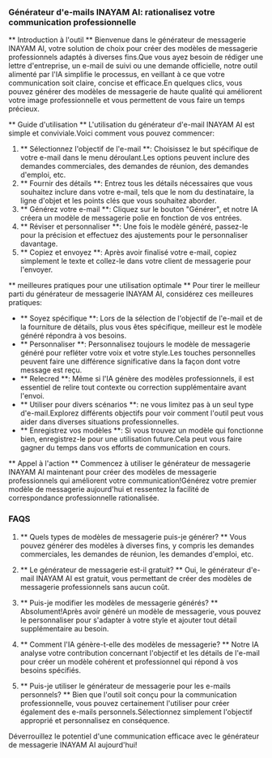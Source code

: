 ### Générateur d'e-mails INAYAM AI: rationalisez votre communication professionnelle

** Introduction à l'outil **
Bienvenue dans le générateur de messagerie INAYAM AI, votre solution de choix pour créer des modèles de messagerie professionnels adaptés à diverses fins.Que vous ayez besoin de rédiger une lettre d'entreprise, un e-mail de suivi ou une demande officielle, notre outil alimenté par l'IA simplifie le processus, en veillant à ce que votre communication soit claire, concise et efficace.En quelques clics, vous pouvez générer des modèles de messagerie de haute qualité qui améliorent votre image professionnelle et vous permettent de vous faire un temps précieux.

** Guide d'utilisation **
L'utilisation du générateur d'e-mail INAYAM AI est simple et conviviale.Voici comment vous pouvez commencer:

1. ** Sélectionnez l'objectif de l'e-mail **: Choisissez le but spécifique de votre e-mail dans le menu déroulant.Les options peuvent inclure des demandes commerciales, des demandes de réunion, des demandes d'emploi, etc.
2. ** Fournir des détails **: Entrez tous les détails nécessaires que vous souhaitez inclure dans votre e-mail, tels que le nom du destinataire, la ligne d'objet et les points clés que vous souhaitez aborder.
3. ** Générez votre e-mail **: Cliquez sur le bouton "Générer", et notre IA créera un modèle de messagerie polie en fonction de vos entrées.
4. ** Réviser et personnaliser **: Une fois le modèle généré, passez-le pour la précision et effectuez des ajustements pour le personnaliser davantage.
5. ** Copiez et envoyez **: Après avoir finalisé votre e-mail, copiez simplement le texte et collez-le dans votre client de messagerie pour l'envoyer.

** meilleures pratiques pour une utilisation optimale **
Pour tirer le meilleur parti du générateur de messagerie INAYAM AI, considérez ces meilleures pratiques:

- ** Soyez spécifique **: Lors de la sélection de l'objectif de l'e-mail et de la fourniture de détails, plus vous êtes spécifique, meilleur est le modèle généré répondra à vos besoins.
- ** Personnaliser **: Personnalisez toujours le modèle de messagerie généré pour refléter votre voix et votre style.Les touches personnelles peuvent faire une différence significative dans la façon dont votre message est reçu.
- ** Relecred **: Même si l'IA génère des modèles professionnels, il est essentiel de relire tout contexte ou correction supplémentaire avant l'envoi.
- ** Utiliser pour divers scénarios **: ne vous limitez pas à un seul type d'e-mail.Explorez différents objectifs pour voir comment l'outil peut vous aider dans diverses situations professionnelles.
- ** Enregistrez vos modèles **: Si vous trouvez un modèle qui fonctionne bien, enregistrez-le pour une utilisation future.Cela peut vous faire gagner du temps dans vos efforts de communication en cours.

** Appel à l'action **
Commencez à utiliser le générateur de messagerie INAYAM AI maintenant pour créer des modèles de messagerie professionnels qui améliorent votre communication!Générez votre premier modèle de messagerie aujourd'hui et ressentez la facilité de correspondance professionnelle rationalisée.

### FAQS

1. ** Quels types de modèles de messagerie puis-je générer? **
Vous pouvez générer des modèles à diverses fins, y compris les demandes commerciales, les demandes de réunion, les demandes d'emploi, etc.

2. ** Le générateur de messagerie est-il gratuit? **
Oui, le générateur d'e-mail INAYAM AI est gratuit, vous permettant de créer des modèles de messagerie professionnels sans aucun coût.

3. ** Puis-je modifier les modèles de messagerie générés? **
Absolument!Après avoir généré un modèle de messagerie, vous pouvez le personnaliser pour s'adapter à votre style et ajouter tout détail supplémentaire au besoin.

4. ** Comment l'IA génère-t-elle des modèles de messagerie? **
Notre IA analyse votre contribution concernant l'objectif et les détails de l'e-mail pour créer un modèle cohérent et professionnel qui répond à vos besoins spécifiés.

5. ** Puis-je utiliser le générateur de messagerie pour les e-mails personnels? **
Bien que l'outil soit conçu pour la communication professionnelle, vous pouvez certainement l'utiliser pour créer également des e-mails personnels.Sélectionnez simplement l'objectif approprié et personnalisez en conséquence.

Déverrouillez le potentiel d'une communication efficace avec le générateur de messagerie INAYAM AI aujourd'hui!